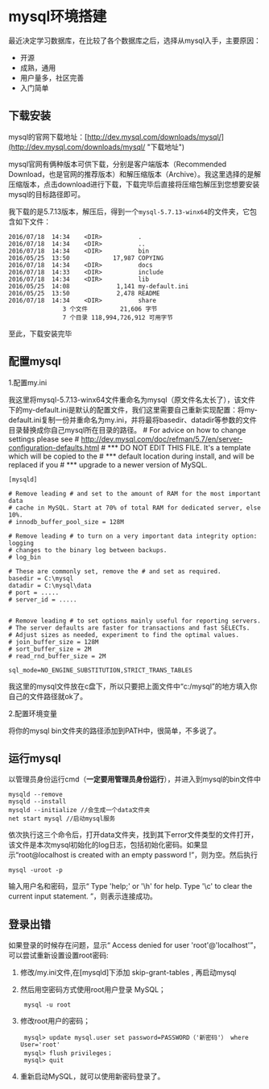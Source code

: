 # mysql环境搭建 #
最近决定学习数据库，在比较了各个数据库之后，选择从mysql入手，主要原因：

- 开源
- 成熟，通用
- 用户量多，社区完善
- 入门简单

## 下载安装 ##
mysql的官网下载地址：[http://dev.mysql.com/downloads/mysql/](http://dev.mysql.com/downloads/mysql/ "下载地址")

mysql官网有俩种版本可供下载，分别是客户端版本（Recommended Download，也是官网的推荐版本）和解压缩版本（Archive）。我这里选择的是解压缩版本，点击download进行下载，下载完毕后直接将压缩包解压到您想要安装mysql的目标路径即可。

我下载的是5.7.13版本，解压后，得到一个`mysql-5.7.13-winx64`的文件夹，它包含如下文件：

	2016/07/18  14:34    <DIR>          .
	2016/07/18  14:34    <DIR>          ..
	2016/07/18  14:34    <DIR>          bin
	2016/05/25  13:50            17,987 COPYING
	2016/07/18  14:34    <DIR>          docs
	2016/07/18  14:33    <DIR>          include
	2016/07/18  14:34    <DIR>          lib
	2016/05/25  14:08             1,141 my-default.ini
	2016/05/25  13:50             2,478 README
	2016/07/18  14:34    <DIR>          share
	               3 个文件         21,606 字节
	               7 个目录 118,994,726,912 可用字节
至此，下载安装完毕

## 配置mysql ##
1.配置my.ini

我这里将mysql-5.7.13-winx64文件重命名为mysql（原文件名太长了），该文件下的my-default.ini是默认的配置文件，我们这里需要自己重新实现配置：将my-default.ini复制一份并重命名为my.ini，并将最将basedir、datadir等参数的文件目录替换成你自己mysql所在目录的路径。
	# For advice on how to change settings please see
	# http://dev.mysql.com/doc/refman/5.7/en/server-configuration-defaults.html
	# *** DO NOT EDIT THIS FILE. It's a template which will be copied to the
	# *** default location during install, and will be replaced if you
	# *** upgrade to a newer version of MySQL.
	
	[mysqld]
	
	# Remove leading # and set to the amount of RAM for the most important data
	# cache in MySQL. Start at 70% of total RAM for dedicated server, else 10%.
	# innodb_buffer_pool_size = 128M
	
	# Remove leading # to turn on a very important data integrity option: logging
	# changes to the binary log between backups.
	# log_bin
	
	# These are commonly set, remove the # and set as required.
	basedir = C:\mysql
	datadir = C:\mysql\data
	# port = .....
	# server_id = .....
	
	
	# Remove leading # to set options mainly useful for reporting servers.
	# The server defaults are faster for transactions and fast SELECTs.
	# Adjust sizes as needed, experiment to find the optimal values.
	# join_buffer_size = 128M
	# sort_buffer_size = 2M
	# read_rnd_buffer_size = 2M 
	
	sql_mode=NO_ENGINE_SUBSTITUTION,STRICT_TRANS_TABLES 
我这里的mysql文件放在c盘下，所以只要把上面文件中“c:/mysql”的地方填入你自己的文件路径就ok了。

2.配置环境变量

将你的mysql bin文件夹的路径添加到PATH中，很简单，不多说了。


## 运行mysql ##
以管理员身份运行cmd（**一定要用管理员身份运行**），并进入到mysql的bin文件中

	mysqld --remove 
	mysqld --install
	mysqld --initialize //会生成一个data文件夹
	net start mysql //启动mysql服务

依次执行这三个命令后，打开data文件夹，找到其下error文件类型的文件打开，该文件是本次mysql初始化的log日志，包括初始化密码。如果显示“root@localhost is created with an empty password !”，则为空。然后执行

	mysql -uroot -p
输入用户名和密码，显示“ Type 'help;' or '\h' for help. Type '\c' to clear the current input statement. ”，则表示连接成功。




## 登录出错 ##
如果登录的时候存在问题，显示“ Access denied for user 'root'@'localhost'”，可以尝试重新设置设置root密码:

1. 修改/my.ini文件,在[mysqld]下添加 skip-grant-tables , 再启动mysql

2. 然后用空密码方式使用root用户登录 MySQL；
 
		mysql -u root

3. 修改root用户的密码；

		mysql> update mysql.user set password=PASSWORD（'新密码'） where User='root'
		mysql> flush privileges；
		mysql> quit

4. 重新启动MySQL，就可以使用新密码登录了。